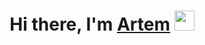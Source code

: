 <h1 align="center">Hi there, I'm <a href="https://youtu.be/dQw4w9WgXcQ" target="_blank">Artem</a> 
<img src="https://github.com/blackcater/blackcater/raw/main/images/Hi.gif" height="32"/></h1>
